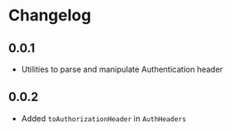 # Changelog

## 0.0.1

- Utilities to parse and manipulate Authentication header

## 0.0.2

- Added `toAuthorizationHeader` in `AuthHeaders`
